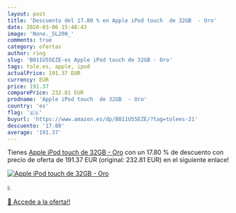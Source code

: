 ```yaml
---
layout: post
title: 'Descuento del 17.80 % en Apple iPod touch  de 32GB  - Oro'
date: 2020-03-06 15:48:43
image: 'None._SL200_'
comments: true
category: ofertas
author: ring
slug: 'B011U55EZE-es Apple iPod touch de 32GB - Oro'
tags: tole.es, apple, ipod
actualPrice: 191.37 EUR
currency: EUR
price: 191.37
comparePrice: 232.81 EUR
prodname: 'Apple iPod touch  de 32GB  - Oro'
country: 'es'
flag: '🇪🇸'
buyurl: 'https://www.amazon.es/dp/B011U55EZE/?tag=tolees-21'
descuento: '17.80'
average: '191.37'
---
```


Tienes [Apple iPod touch  de 32GB  - Oro](https://www.amazon.es/dp/B011U55EZE/?tag=tolees-21) con un 17.80 % de descuento con precio de oferta de 191.37 EUR (original: 232.81 EUR) en el siguiente enlace!

[![Apple iPod touch  de 32GB  - Oro](None._SL200_)](https://www.amazon.es/dp/B011U55EZE/?tag=tolees-21)

ℹ️:


[🛒 Accede a la oferta!!](https://www.amazon.es/dp/B011U55EZE/?tag=tolees-21)
